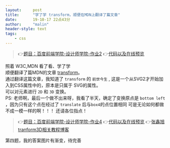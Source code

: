 ```yaml
---
layout:     post
title:      "学了学 transform，顺便在MDN上翻译了篇文章"
date:       19-10-17 22点43分
author:     "malin"
header-style: text
tags:
    - css
---
```


> 👉[题目：百度前端学院-设计师学院-作业2](http://ife.baidu.com/course/detail/id/29)
> 👉[代码以及在线预览](https://codepen.io/qq240814476/pen/dyypYXZ)


  照着 W3C,MDN 看了看、学了学  
  顺便翻译了篇MDN的文章 [transform](https://wiki.developer.mozilla.org/zh-CN/docs/Web/SVG/Attribute/transform)。  
  通过翻译这篇文章，我知道了 `transform` 的 `前世今生` , 这是一个从SVG2才开始加入到CSS属性中的，原本是只属于 SVG的属性。  
可以对元素进行 `2D` 和 `3D` 变换。  
PS: 老师啊，最后一个做不出来呀，我看了半天，确定了变换原点是 `bottom left` ，因为只有这个点在经过了 `translate` 后与`box4`的点位置相同   可是无论如何都做不成一模一样的啊！！！  还请各位指点！

> 👉[题目：百度前端学院-设计师学院-作业4](http://ife.baidu.com/course/detail/id/31)
> 👉[代码以及在线预览](https://codepen.io/qq240814476/pen/Vwwmerg)
> 👉[张鑫旭tranform3D相关教程博客](http://www.zhangxinxu.com/wordpress/2012/09/css3-3d-transform-perspective-animate-transition/)

  第四题，我的答案图片有渐变，待完善
